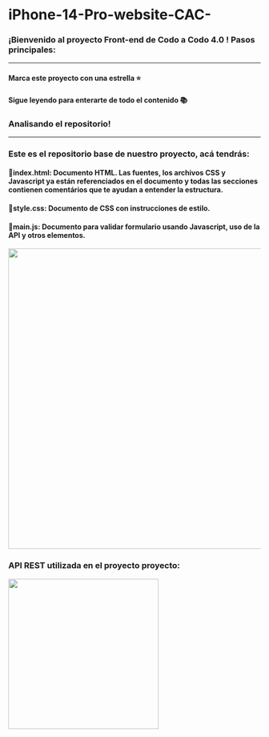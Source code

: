 # iPhone-14-Pro-website-CAC-

### ¡Bienvenido al proyecto Front-end de Codo a Codo 4.0 ! Pasos principales:
---
#### Marca este proyecto con una estrella ⭐
#### Sigue leyendo para enterarte de todo el contenido 📚

### Analisando el repositorio!
---
### Este es el repositorio base de nuestro proyecto, acá tendrás:
#### 🔹index.html: Documento HTML. Las fuentes, los archivos CSS y Javascript ya están referenciados en el documento y todas las secciones contienen comentários que te ayudan a entender la estructura.
#### 🔹style.css: Documento de CSS con instrucciones de estilo.
#### 🔹main.js: Documento para validar formulario usando Javascript, uso de la API y otros elementos.

<p align="center" >
     <img width="600" heigth="600" src="https://www.freepnglogos.com/uploads/html5-logo-png/html5-logo-devextreme-multi-purpose-controls-html-javascript-3.png">
</p>

### API REST utilizada en el proyecto proyecto:

<p align="left" >
     <img width="300" src="https://developer.techspecs.io/assets/images/logo.svg">
</p>

